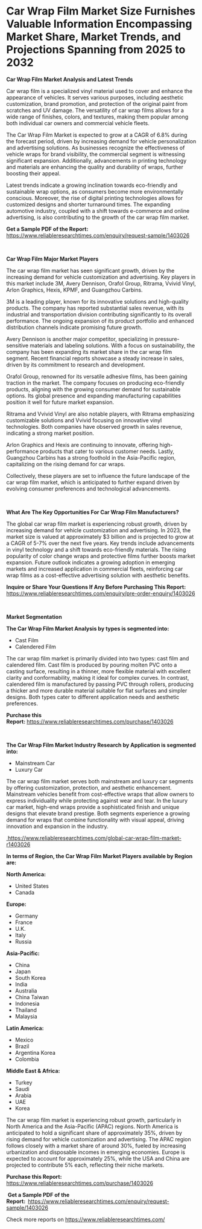 <p><h1>Car Wrap Film Market Size Furnishes Valuable Information Encompassing Market Share, Market Trends, and Projections Spanning from 2025 to 2032</h1></p><p><strong>Car Wrap Film Market Analysis and Latest Trends</strong></p>
<p><p>Car wrap film is a specialized vinyl material used to cover and enhance the appearance of vehicles. It serves various purposes, including aesthetic customization, brand promotion, and protection of the original paint from scratches and UV damage. The versatility of car wrap films allows for a wide range of finishes, colors, and textures, making them popular among both individual car owners and commercial vehicle fleets.</p><p>The Car Wrap Film Market is expected to grow at a CAGR of 6.8% during the forecast period, driven by increasing demand for vehicle personalization and advertising solutions. As businesses recognize the effectiveness of vehicle wraps for brand visibility, the commercial segment is witnessing significant expansion. Additionally, advancements in printing technology and materials are enhancing the quality and durability of wraps, further boosting their appeal.</p><p>Latest trends indicate a growing inclination towards eco-friendly and sustainable wrap options, as consumers become more environmentally conscious. Moreover, the rise of digital printing technologies allows for customized designs and shorter turnaround times. The expanding automotive industry, coupled with a shift towards e-commerce and online advertising, is also contributing to the growth of the car wrap film market.</p></p>
<p><strong>Get a Sample PDF of the Report:&nbsp;</strong> <a href="https://www.reliableresearchtimes.com/enquiry/request-sample/1403026?utm_campaign=3067&utm_medium=2&utm_source=Github&utm_content=ia&utm_term=28032025&utm_id=car-wrap-film">https://www.reliableresearchtimes.com/enquiry/request-sample/1403026</a></p>
<p>&nbsp;</p>
<p><strong>Car Wrap Film Major Market Players</strong></p>
<p><p>The car wrap film market has seen significant growth, driven by the increasing demand for vehicle customization and advertising. Key players in this market include 3M, Avery Dennison, Orafol Group, Ritrama, Vvivid Vinyl, Arlon Graphics, Hexis, KPMF, and Guangzhou Carbins. </p><p>3M is a leading player, known for its innovative solutions and high-quality products. The company has reported substantial sales revenue, with its industrial and transportation division contributing significantly to its overall performance. The ongoing expansion of its product portfolio and enhanced distribution channels indicate promising future growth.</p><p>Avery Dennison is another major competitor, specializing in pressure-sensitive materials and labeling solutions. With a focus on sustainability, the company has been expanding its market share in the car wrap film segment. Recent financial reports showcase a steady increase in sales, driven by its commitment to research and development.</p><p>Orafol Group, renowned for its versatile adhesive films, has been gaining traction in the market. The company focuses on producing eco-friendly products, aligning with the growing consumer demand for sustainable options. Its global presence and expanding manufacturing capabilities position it well for future market expansion.</p><p>Ritrama and Vvivid Vinyl are also notable players, with Ritrama emphasizing customizable solutions and Vvivid focusing on innovative vinyl technologies. Both companies have observed growth in sales revenue, indicating a strong market position.</p><p>Arlon Graphics and Hexis are continuing to innovate, offering high-performance products that cater to various customer needs. Lastly, Guangzhou Carbins has a strong foothold in the Asia-Pacific region, capitalizing on the rising demand for car wraps.</p><p>Collectively, these players are set to influence the future landscape of the car wrap film market, which is anticipated to further expand driven by evolving consumer preferences and technological advancements.</p></p>
<p>&nbsp;</p>
<p><strong>What Are The Key Opportunities For Car Wrap Film Manufacturers?</strong></p>
<p><p>The global car wrap film market is experiencing robust growth, driven by increasing demand for vehicle customization and advertising. In 2023, the market size is valued at approximately $3 billion and is projected to grow at a CAGR of 5-7% over the next five years. Key trends include advancements in vinyl technology and a shift towards eco-friendly materials. The rising popularity of color change wraps and protective films further boosts market expansion. Future outlook indicates a growing adoption in emerging markets and increased application in commercial fleets, reinforcing car wrap films as a cost-effective advertising solution with aesthetic benefits.</p></p>
<p><strong>Inquire or Share Your Questions If Any Before Purchasing This Report:</strong> <a href="https://www.reliableresearchtimes.com/enquiry/pre-order-enquiry/1403026?utm_campaign=3067&utm_medium=2&utm_source=Github&utm_content=ia&utm_term=28032025&utm_id=car-wrap-film">https://www.reliableresearchtimes.com/enquiry/pre-order-enquiry/1403026</a></p>
<p>&nbsp;</p>
<p><strong>Market Segmentation</strong></p>
<p><strong>The Car Wrap Film Market Analysis by types is segmented into:</strong></p>
<p><ul><li>Cast Film</li><li>Calendered Film</li></ul></p>
<p><p>The car wrap film market is primarily divided into two types: cast film and calendered film. Cast film is produced by pouring molten PVC onto a casting surface, resulting in a thinner, more flexible material with excellent clarity and conformability, making it ideal for complex curves. In contrast, calendered film is manufactured by passing PVC through rollers, producing a thicker and more durable material suitable for flat surfaces and simpler designs. Both types cater to different application needs and aesthetic preferences.</p></p>
<p><strong>Purchase this Report:&nbsp;</strong><a href="https://www.reliableresearchtimes.com/purchase/1403026?utm_campaign=3067&utm_medium=2&utm_source=Github&utm_content=ia&utm_term=28032025&utm_id=car-wrap-film">https://www.reliableresearchtimes.com/purchase/1403026</a></p>
<p>&nbsp;</p>
<p><strong>The Car Wrap Film Market Industry Research by Application is segmented into:</strong></p>
<p><ul><li>Mainstream Car</li><li>Luxury Car</li></ul></p>
<p><p>The car wrap film market serves both mainstream and luxury car segments by offering customization, protection, and aesthetic enhancement. Mainstream vehicles benefit from cost-effective wraps that allow owners to express individuality while protecting against wear and tear. In the luxury car market, high-end wraps provide a sophisticated finish and unique designs that elevate brand prestige. Both segments experience a growing demand for wraps that combine functionality with visual appeal, driving innovation and expansion in the industry.</p></p>
<p><a href="https://www.reliableresearchtimes.com/global-car-wrap-film-market-r1403026?utm_campaign=3067&utm_medium=2&utm_source=Github&utm_content=ia&utm_term=28032025&utm_id=car-wrap-film">&nbsp;https://www.reliableresearchtimes.com/global-car-wrap-film-market-r1403026</a></p>
<p><strong>In terms of Region, the Car Wrap Film Market Players available by Region are:</strong></p>
<p>
    <p> <strong> North America: </strong>
        <ul>
            <li>United States</li>
            <li>Canada</li>
        </ul>
        </p> 
    <p> <strong> Europe: </strong>
        <ul>
            <li>Germany</li>
            <li>France</li>
            <li>U.K.</li>
            <li>Italy</li>
            <li>Russia</li>
        </ul>
        </p> 
    <p> <strong> Asia-Pacific: </strong>
        <ul>
            <li>China</li>
            <li>Japan</li>
            <li>South Korea</li>
            <li>India</li>
            <li>Australia</li>
            <li>China Taiwan</li>
            <li>Indonesia</li>
            <li>Thailand</li>
            <li>Malaysia</li>
        </ul>
        </p> 
    <p> <strong> Latin America: </strong>
        <ul>
            <li>Mexico</li>
            <li>Brazil</li>
            <li>Argentina Korea</li>
            <li>Colombia</li>
        </ul>
        </p> 
    <p> <strong> Middle East & Africa: </strong>
        <ul>
            <li>Turkey</li>
            <li>Saudi</li>
            <li>Arabia</li>
            <li>UAE</li>
            <li>Korea</li>
        </ul>
    </p>
    </p>
<p><p>The car wrap film market is experiencing robust growth, particularly in North America and the Asia-Pacific (APAC) regions. North America is anticipated to hold a significant share of approximately 35%, driven by rising demand for vehicle customization and advertising. The APAC region follows closely with a market share of around 30%, fueled by increasing urbanization and disposable incomes in emerging economies. Europe is expected to account for approximately 25%, while the USA and China are projected to contribute 5% each, reflecting their niche markets.</p></p>
<p><strong>Purchase this Report: </strong><a href="https://www.reliableresearchtimes.com/purchase/1403026?utm_campaign=3067&utm_medium=2&utm_source=Github&utm_content=ia&utm_term=28032025&utm_id=car-wrap-film">https://www.reliableresearchtimes.com/purchase/1403026</a></p>
<p>&nbsp;<strong>Get a Sample PDF of the Report:&nbsp;&nbsp;</strong><a href="https://www.reliableresearchtimes.com/enquiry/request-sample/1403026?utm_campaign=3067&utm_medium=2&utm_source=Github&utm_content=ia&utm_term=28032025&utm_id=car-wrap-film">https://www.reliableresearchtimes.com/enquiry/request-sample/1403026</a></p>
<p><strong></strong></p>
<p>Check more reports on <a href="https://www.reliableresearchtimes.com/?utm_campaign=3067&utm_medium=2&utm_source=Github&utm_content=ia&utm_term=28032025&utm_id=car-wrap-film">https://www.reliableresearchtimes.com/</a></p>